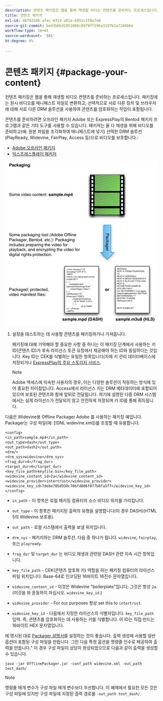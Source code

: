 ```yaml
---
description: 컨텐츠 패키징은 웹을 통해 재생할 비디오 컨텐츠를 준비하는 프로세스입니다. 패키징에는 원시 비디오를 매니페스트 파일로 변환하고, 선택적으로 서로 다른 장치 및 브라우저에 대해 서로 다른 DRM 솔루션을 사용하여 콘텐츠를 암호화하는 작업이 포함됩니다.
title: 콘텐츠 패키지
exl-id: d6f922d6-afec-4314-a01e-b951c1f8a7e8
source-git-commit: be43bbbd1051886c8979ff590a3197b2a7249b6a
workflow-type: tm+mt
source-wordcount: '561'
ht-degree: 0%

---
```


# 콘텐츠 패키지 {#package-your-content}

컨텐츠 패키징은 웹을 통해 재생할 비디오 컨텐츠를 준비하는 프로세스입니다. 패키징에는 원시 비디오를 매니페스트 파일로 변환하고, 선택적으로 서로 다른 장치 및 브라우저에 대해 서로 다른 DRM 솔루션을 사용하여 콘텐츠를 암호화하는 작업이 포함됩니다.

콘텐츠를 준비하려면 오프라인 패키지 Adobe 또는 ExpressPlay의 Bento4 패키지 프로그램과 같은 기타 도구를 사용할 수 있습니다. 패키저는 둘 다 재생을 위해 비디오를 준비하고(예: 원본 파일을 조각화하여 매니페스트에 넣기) 선택한 DRM 솔루션(PlayReady, Widevine, FairPlay, Access 등)으로 비디오를 보호합니다.:

* [Adobe 오프라인 패키지](https://helpx.adobe.com/content/dam/help/en/primetime/guides/offline_packager_getting_started.pdf)
* [익스프레스플레이 패커저](https://www.expressplay.com/developer/packaging-tools/)

<!--<a id="fig_jbn_fw5_xw"></a>-->

![](assets/pkg_lic_play_web.png)

1. 설정을 테스트하는 데 사용할 콘텐츠를 패키징하거나 가져옵니다.

   패키징에 대해 기억해야 할 중요한 사항 중 하나는 이 패키징 단계에서 사용하는 키 ID(콘텐츠 ID)가 후속 라이선스 토큰 요청에서 제공해야 하는 ID와 동일하다는 것입니다. Key ID는 CEK를 식별하는 유일한 항목입니다(자체 키 관리 데이터베이스에 저장되거나 [ExpressPlay의 주요 스토리지 서비스](https://www.expressplay.com/developer/key-storage/).

   >[!NOTE]
   >
   >Adobe 액세스에 익숙한 사용자의 경우, 이는 다양한 솔루션이 작동하는 방식에 있어 중요한 차이점입니다. Access에서 라이선스 키는 DRM 메타데이터에 포함되어 있으며 보호된 콘텐츠와 함께 앞뒤로 전달됩니다. 여기에 설명된 다중 DRM 시스템에서는 실제 라이선스가 전달되지 않고 안전하게 저장되며 키 ID를 통해 획득됩니다.

<!--<a id="example_52AF76B730174B79B6088280FCDF126D"></a>-->

다음은 Widevine용 Offline Packager Adobe 를 사용하는 패키징 예입니다. Packager는 구성 파일(예: [!DNL widevine.xml])를 조정할 때 유용합니다.

```
<config> 
<in_path>sample.mp4</in_path> 
<out_type>dash</out_type> 
<out_path>dash2</out_path> 
<drm/> 
<drm_sys>widevine</drm_sys> 
<frag_dur>4</frag_dur> 
<target_dur>6</target_dur> 
<key_file_path>keyfile.bin</key_file_path> 
<widevine_content_id>2a</widevine_content_id> 
<widevine_provider>intertrust</widevine_provider> 
<widevine_key_id>7debe705d938c76bfd886f077b8fa5f7</widevine_key_id> 
</config>
```

* `in_path` - 이 항목은 로컬 패키징 컴퓨터의 소스 비디오 위치를 가리킵니다.
* `out_type` - 이 항목은 패키지된 출력의 유형을 설명합니다(이 경우 DASH)(HTML 5의 Widevine 보호용).
* `out_path` - 로컬 시스템에서 출력을 보낼 위치입니다.
* `drm_sys` - 패키지하는 DRM 솔루션. 다음 중 하나가 됩니다. `widevine`, `fairplay`, 또는 `playready`.

* `frag_dur` 및 `target_dur` 는 비디오 재생과 관련된 DASH 관련 지속 시간 항목입니다.

* `key_file_path` - CEK(콘텐츠 암호화 키) 역할을 하는 패키징 컴퓨터의 라이선스 파일 위치입니다. Base-64로 인코딩된 16바이트 16진수 문자열입니다.
* `widevine_content_id` - 이것은 Widevine &quot;boilerplate&quot;입니다; 그것은 항상 `2a`. (이것을 와 혼동하지 마십시오. `widevine_key_id`.)

* `widevine_provider` - For our purposes 항상 set this to `intertrust`.

* `widevine_key_id` - 다음에서 지정한 라이선스의 식별자입니다. `key_file_path` 입력. 즉, 콘텐츠를 암호화하는 데 사용하는 키를 식별합니다. 이 ID는 직접 만드는 16바이트 HEX 문자열입니다.

에 명시된 대로 [Packager 설명서](https://helpx.adobe.com/content/dam/help/en/primetime/guides/offline_packager_getting_started.pdf)를 설정하는 것이 좋습니다. 출력 생성에 사용할 일반 옵션이 포함된 구성 파일을 만듭니다. 그런 다음 특정 옵션을 명령줄 인수로 제공하여 출력을 만듭니다.&quot; 이 경우 구성 파일이 상당히 완성되었으므로 다음과 같이 출력을 생성할 수 있습니다.

```
java -jar OfflinePackager.jar -conf_path widevine.xml -out_path test_dash/ 
```

>[!NOTE]
>
>명령줄 매개 변수가 구성 파일 매개 변수보다 우선합니다. 이 예제에서 필요한 모든 것은 구성 파일에 있지만 구성 파일에 지정된 출력 경로를 `-out_path test_dash/`.
